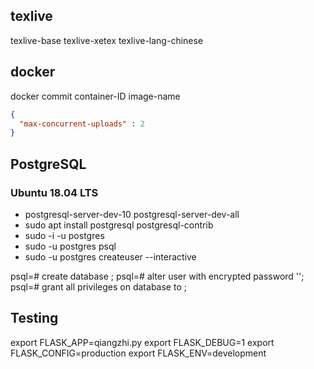## texlive

texlive-base
texlive-xetex
texlive-lang-chinese

## docker

docker commit container-ID image-name

~~~json
{
  "max-concurrent-uploads" : 2
}
~~~

## PostgreSQL

### Ubuntu 18.04 LTS

- postgresql-server-dev-10 postgresql-server-dev-all
- sudo apt install postgresql postgresql-contrib
- sudo -i -u postgres
- sudo -u postgres psql
- sudo -u postgres createuser --interactive

psql=# create database <dbname>;
psql=# alter user <username> with encrypted password '<password>';
psql=# grant all privileges on database <dbname> to <username> ;

## Testing

export FLASK_APP=qiangzhi.py
export FLASK_DEBUG=1
export FLASK_CONFIG=production
export FLASK_ENV=development